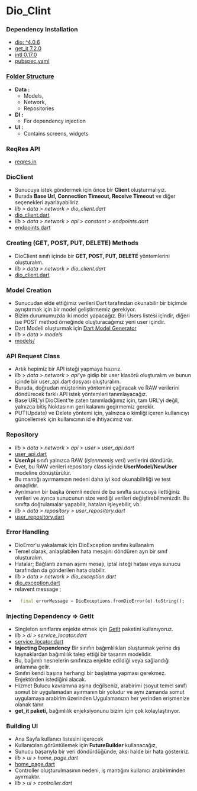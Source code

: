 # Dio_Clint

### Dependency Installation
* [dio: ^4.0.6](https://pub.dev/packages/dio)
* [get_it 7.2.0](https://pub.dev/packages/get_it)
* [intl 0.17.0](https://pub.dev/packages/intl)
* [pubspec.yaml](https://github.com/TarkanKara/DioClient/blob/master/pubspec.yaml)

### [Folder Structure](https://github.com/TarkanKara/DioClient/tree/master/lib)
* **Data :** 
	 * Models, 
     * Network, 
     * Repositories
* **DI :** 
    * For dependency injection
* **UI :** 
    * Contains screens, widgets

### ReqRes API
* [reqres.in](https://reqres.in/)

### DioClient
* Sunucuya istek göndermek için önce bir **Client** oluşturmalıyız.
* Burada **Base Url, Connection Timeout, Receive Timeout** ve diğer seçenekleri ayarlayabiliriz.
* *lib > data > network > dio_client.dart* 
* [dio_client.dart](https://github.com/TarkanKara/DioClient/blob/master/lib/data/network/dio_client.dart)
* *lib > data > network > api > constant > endpoints.dart* 
* [endpoints.dart](https://github.com/TarkanKara/DioClient/blob/master/lib/data/network/api/constant/endpoints.dart)

### Creating (GET, POST, PUT, DELETE) Methods
* DioClient sınıfı içinde bir **GET, POST, PUT, DELETE** yöntemlerini oluşturalım. 
* *lib > data > network > dio_client.dart* 
* [dio_client.dart](https://github.com/TarkanKara/DioClient/blob/master/lib/data/network/dio_client.dart)

### Model Creation
* Sunucudan elde ettiğimiz verileri Dart tarafından okunabilir bir biçimde ayrıştırmak için bir model geliştirmemiz gerekiyor.
* Bizim durumumuzda iki model yapacağız. Biri Users listesi içindir, diğeri ise POST method örneğinde oluşturacağımız yeni user içindir.
* Dart Modeli oluşturmak için [Dart Model Generator](https://javiercbk.github.io/json_to_dart/)
* *lib > data > models* 
* [models/](https://github.com/TarkanKara/DioClient/tree/master/lib/data/models)

### API Request Class
* Artık hepimiz bir API isteği yapmaya hazırız.
* *lib > data > network > api*'ye gidip bir user klasörü oluşturalım ve bunun içinde bir user_api.dart dosyası oluşturalım.
* Burada, doğrudan müşterinin yöntemini çağıracak ve RAW verilerini döndürecek farklı API istek yöntemleri tanımlayacağız.
* Base URL'yi DioClient'te zaten tanımladığımız için, tam URL'yi değil, yalnızca bitiş Noktasının geri kalanını geçirmemiz gerekir.
* PUT(Update) ve Delete yöntemi için, yalnızca o kimliği içeren kullanıcıyı güncellemek için kullanıcının id e ihtiyacımız var.


### Repository
* *lib > data > network > api > user > user_api.dart* 
* [user_api.dart](https://github.com/TarkanKara/DioClient/blob/master/lib/data/network/api/user/user_api.dart)
* **UserApi** sınıfı yalnızca RAW (*işlenmemiş veri*) verilerini döndürür.
* Evet, bu RAW verileri repository class içinde **UserModel/NewUser** modeline dönüştürülür.
* Bu mantığı ayırmamızın nedeni daha iyi kod okunabilirliği ve test amaçlıdır.
* Ayrılmanın bir başka önemli nedeni de bu sınıfta sunucuya ilettiğiniz verileri ve ayrıca sunucunun size verdiği verileri değiştirebilmenizdir. Bu sınıfta doğrulamalar yapabilir, hataları işleyebilir, vb.
* *lib > data > repository > user_repository.dart* 
* [user_repository.dart](https://github.com/TarkanKara/DioClient/blob/master/lib/data/repository/user_repository.dart)

### Error Handling
* DioError'u yakalamak için DioException sınıfını kullanalım
* Temel olarak, anlaşılabilen hata mesajını döndüren ayrı bir sınıf oluşturalım.
* Hatalar; Bağlantı zaman aşımı mesajı, iptal isteği hatası veya sunucu tarafından da gönderilen hata olabilir.
* *lib > data > network > dio_exception.dart* 
* [dio_exception.dart](https://github.com/TarkanKara/DioClient/blob/master/lib/data/network/dio_exception.dart)
* relavent message ; 
* ```dart
    final errorMessage = DioExceptions.fromDioError(e).toString();
  ```

### Injecting Dependency => GetIt
* Singleton sınıflarını enjekte etmek için [GetIt](https://pub.dev/packages/get_it) paketini kullanıyoruz.
* *lib > di > service_locator.dart*
* [service_locator.dart](https://github.com/TarkanKara/DioClient/blob/master/lib/di/service_locator.dart)
*  **Injecting Dependency** Bir sınıfın bağımlılıkları oluşturmak yerine dış kaynaklardan bağımlılık talep ettiği bir tasarım modelidir.
* Bu, bağımlı nesnelerin sınıfınıza enjekte edildiği veya sağlandığı anlamına gelir.
* Sınıfın kendi başına herhangi bir başlatma yapması gerekmez. Enjektörden istediğini alacak.
* Hizmet Bulucu kavramına aşina değilseniz, arabirimi (soyut temel sınıf) somut bir uygulamadan ayırmanın bir yoludur ve aynı zamanda somut uygulamaya arabirim üzerinden Uygulamanızın her yerinden erişmenize olanak tanır.
* **get_it paketi,** bağımlılık enjeksiyonunu bizim için çok kolaylaştırıyor.

### Building UI
* Ana Sayfa kullanıcı listesini içerecek
* Kullanıcıları görüntülemek için **FutureBuilder** kullanacağız,
* Sunucu başarıyla bir veri döndürdüğünde, aksi halde bir hata gösteririz.
* *lib > ui > home_page.dart*
* [home_page.dart](https://github.com/TarkanKara/DioClient/blob/master/lib/ui/home_page.dart)
* Controller oluşturulmasının nedeni, iş mantığını kullanıcı arabiriminden ayırmaktır. 
* *lib > ui > controller.dart*








